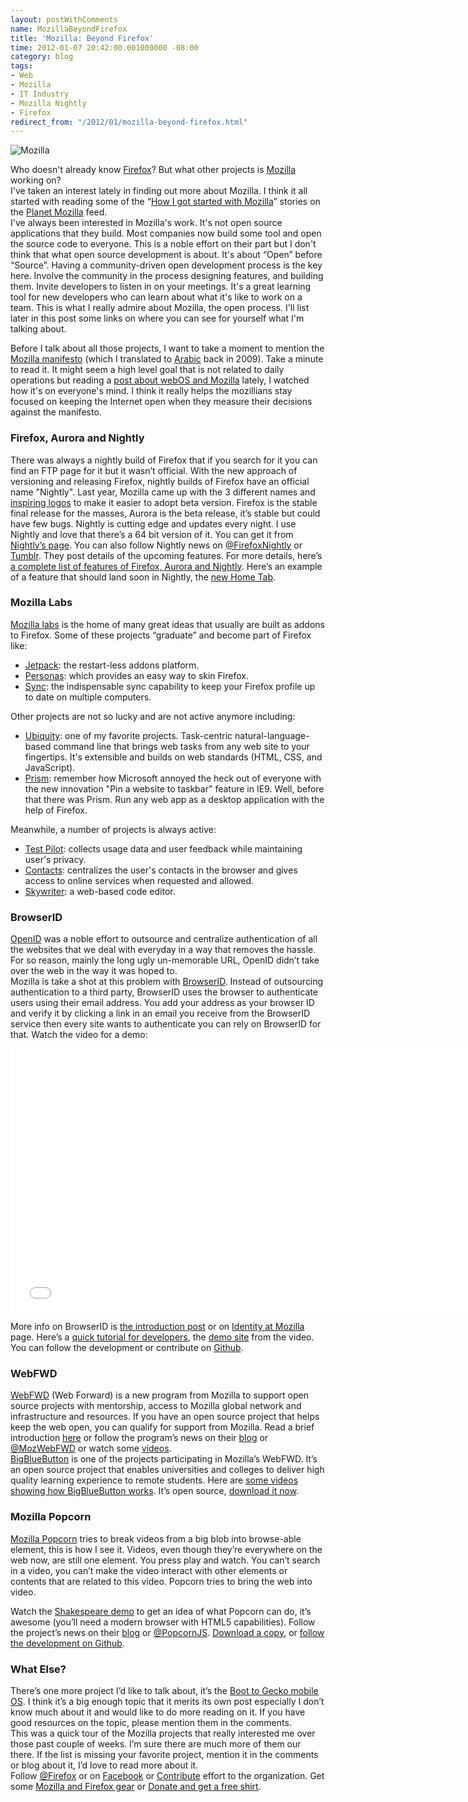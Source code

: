 ```yaml
---
layout: postWithComments
name: MozillaBeyondFirefox
title: 'Mozilla: Beyond Firefox'
time: 2012-01-07 20:42:00.001000000 -08:00
category: blog
tags:
- Web
- Mozilla
- IT Industry
- Mozilla Nightly
- Firefox
redirect_from: "/2012/01/mozilla-beyond-firefox.html"
---
```

<img class="imageOnRight" title="Mozilla" src="{{ site.blogImagesFolder }}{{ page.name }}/MozillaLogo.jpg">  

Who doesn't already know [Firefox](http://www.mozilla.org/en-US/firefox/fx/)? But what other projects is [Mozilla](http://www.mozilla.org/) working on?   
I've taken an interest lately in finding out more about Mozilla. I think it all started with reading some of the “[How I got started with Mozilla](https://wiki.mozilla.org/index.php?title=Mozilla.org/Contribute/Stories&amp;amp;diff=377200&amp;amp;oldid=prev "Mozilla.org/Contribute/Stories&amp;amp;diff=377200&amp;amp;oldid=prev")” stories on the [Planet Mozilla](http://planet.mozilla.org/) feed.   
I've always been interested in Mozilla's work. It's not open source applications that they build. Most companies now build some tool and open the source code to everyone. This is a noble effort on their part but I don't think that what open source development is about. It's about “Open” before “Source”. Having a community-driven open development process is the key here. Involve the community in the process designing features, and building them. Invite developers to listen in on your meetings. It's a great learning tool for new developers who can learn about what it's like to work on a team. This is what I really admire about Mozilla, the open process. I'll list later in this post some links on where you can see for yourself what I'm talking about.  

Before I talk about all those projects, I want to take a moment to mention the [Mozilla manifesto](http://www.mozilla.org/about/manifesto.en.html) (which I translated to [Arabic](http://www.mozilla.org/about/manifesto.ar.html) back in 2009). Take a minute to read it. It might seem a high level goal that is not related to daily operations but reading a [post about webOS and Mozilla](http://philikon.wordpress.com/2011/12/11/take-webos-mozilla/) lately, I watched how it's on everyone's mind. I think it really helps the mozillians stay focused on keeping the Internet open when they measure their decisions against the manifesto.  

### Firefox, Aurora and Nightly
There was always a nightly build of Firefox that if you search for it you can find an FTP page for it but it wasn’t official. With the new approach of versioning and releasing Firefox, nightly builds of Firefox have an official name "Nightly". Last year, Mozilla came up with the 3 different names and [inspiring logos](http://downloadsquad.switched.com/2011/04/11/new-firefox-nightly-and-aurora-logos-unearthed-and-how-to-enabl/) to make it easier to adopt beta version. Firefox is the stable final release for the masses, Aurora is the beta release, it’s stable but could have few bugs. Nightly is cutting edge and updates every night. I use Nightly and love that there’s a 64 bit version of it. You can get it from [Nightly’s page](http://nightly.mozilla.org/). You can also follow Nightly news on [@FirefoxNightly](https://twitter.com/#!/firefoxnightly) or [Tumblr](http://firefoxnightly.tumblr.com/). They post details of the upcoming features. For more details, here’s [a complete list of features of Firefox, Aurora and Nightly](https://wiki.mozilla.org/Features/Release_Tracking). Here’s an example of a feature that should land soon in Nightly, the [new Home Tab](http://people.mozilla.com/~jboriss/specs/home_tab_first_iteration_spec1.png).

### Mozilla Labs

[Mozilla labs](http://mozillalabs.com/) is the home of many great ideas that usually are built as addons to Firefox. Some of these projects “graduate” and become part of Firefox like:  
- [Jetpack](http://mozillalabs.com/jetpack/): the restart-less addons platform.  
- [Personas](http://mozillalabs.com/personas/): which provides an easy way to skin Firefox.  
- [Sync](http://mozillalabs.com/sync/): the indispensable sync capability to keep your Firefox profile up to date on multiple computers.

Other projects are not so lucky and are not active anymore including:

- [Ubiquity](http://mozillalabs.com/ubiquity/): one of my favorite projects. Task-centric natural-language-based command line that brings web tasks from any web site to your fingertips. It's extensible and builds on web standards (HTML, CSS, and JavaScript).  
- [Prism](http://mozillalabs.com/prism/): remember how Microsoft annoyed the heck out of everyone with the new innovation "Pin a website to taskbar" feature in IE9. Well, before that there was Prism. Run any web app as a desktop application with the help of Firefox.  

Meanwhile, a number of projects is always active:

- [Test Pilot](http://mozillalabs.com/testpilot/): collects usage data and user feedback while maintaining user's privacy.  <li>[Contacts](http://mozillalabs.com/contacts/): centralizes the user's contacts in the browser and gives access to online services when requested and allowed.  
- [Skywriter](http://mozillalabs.com/skywriter/): a web-based code editor.

### BrowserID
[OpenID](http://en.wikipedia.org/wiki/OpenID) was a noble effort to outsource and centralize authentication of all the websites that we deal with everyday in a way that removes the hassle. For so reason, mainly the long ugly un-memorable URL, OpenID didn’t take over the web in the way it was hoped to.  
Mozilla is take a shot at this problem with [BrowserID](http://www.BrowserID.org). Instead of outsourcing authentication to a third party, BrowserID uses the browser to authenticate users using their email address. You add your address as your browser ID and verify it by clicking a link in an email you receive from the BrowserID service then every site wants to authenticate you can rely on BrowserID for that. Watch the video for a demo:  
    
<iframe width="750" height="422" src="//www.youtube.com/embed/l0t9yDLAmFo" frameborder="0" allowfullscreen></iframe>

More info on BrowserID is [the introduction post](http://identity.mozilla.com/post/7616727542/introducing-browserid-a-better-way-to-sign-in) or on [Identity at Mozilla](http://identity.mozilla.com/) page. Here’s a [quick tutorial for developers](https://browserid.org/developers), the [demo site](http://myfavoritebeer.org/) from the video. You can follow the development or contribute on [Github](https://github.com/mozilla/browserid).

### WebFWD
[WebFWD](https://webfwd.org) (Web Forward) is a new program from Mozilla to support open source projects with mentorship, access to Mozilla global network and infrastructure and resources. If you have an open source project that helps keep the web open, you can qualify for support from Mozilla. Read a brief introduction [here](https://webfwd.org/about/index.html) or follow the program’s news on their [blog](http://blog.webfwd.org/) or [@MozWebFWD](https://twitter.com/#!/mozwebfwd) or watch some [videos](http://vimeo.com/webfwd).  
[BigBlueButton](http://bigbluebutton.org/) is one of the projects participating in Mozilla’s WebFWD. It’s an open source project that enables universities and colleges to deliver high quality learning experience to remote students. Here are [some videos showing how BigBlueButton works](http://bigbluebutton.org/content/videos). It’s open source, [download it now](http://code.google.com/p/bigbluebutton/).

### Mozilla Popcorn
[Mozilla Popcorn](http://mozillapopcorn.org/) tries to break videos from a big blob into browse-able element, this is how I see it. Videos, even though they’re everywhere on the web now, are still one element. You press play and watch. You can’t search in a video, you can’t make the video interact with other elements or contents that are related to this video. Popcorn tries to bring the web into video.  

Watch the [Shakespeare demo](http://katehudsondesign.com/demos/popcornmacbeth/) to get an idea of what Popcorn can do, it’s awesome (you’ll need a modern browser with HTML5 capabilities). Follow the project’s news on their [blog](http://mozillapopcorn.org/blog/) or [@PopcornJS](https://twitter.com/#!/popcornjs). [Download a copy](http://mozillapopcorn.org/popcornjs/), or [follow the development on Github](https://github.com/webmademovies/popcorn-js).

### What Else?
There’s one more project I’d like to talk about, it’s the [Boot to Gecko mobile OS](https://wiki.mozilla.org/B2G). I think it’s a big enough topic that it merits its own post especially I don’t know much about it and would like to do more reading on it. If you have good resources on the topic, please mention them in the comments.  
This was a quick tour of the Mozilla projects that really interested me over those past couple of weeks. I’m sure there are much more of them our there. If the list is missing your favorite project, mention it in the comments or blog about it, I’d love to read more about it.  
Follow [@Firefox](https://twitter.com/#!/firefox) or on [Facebook](https://www.facebook.com/Firefox) or [Contribute](https://www.mozilla.org/contribute/) effort to the organization. Get some [Mozilla and Firefox gear](http://store.mozilla.org/) or [Donate and get a free shirt](https://donate.mozilla.org/page/contribute/openwebfund?WT.ac=shirt_us).     